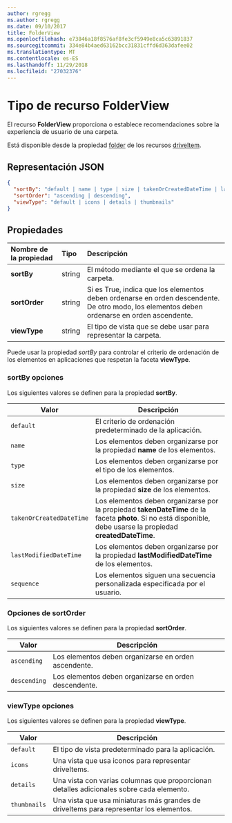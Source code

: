 ```yaml
---
author: rgregg
ms.author: rgregg
ms.date: 09/10/2017
title: FolderView
ms.openlocfilehash: e73846a18f8576af8fe3cf5949e8ca5c63891837
ms.sourcegitcommit: 334e84b4aed63162bcc31831cffd6d363dafee02
ms.translationtype: MT
ms.contentlocale: es-ES
ms.lasthandoff: 11/29/2018
ms.locfileid: "27032376"
---
```

# <a name="folderview-resource-type"></a>Tipo de recurso FolderView

El recurso **FolderView** proporciona o establece recomendaciones sobre la experiencia de usuario de una carpeta.

Está disponible desde la propiedad [folder][folder-facet] de los recursos [driveItem][item-resource].

## <a name="json-representation"></a>Representación JSON

<!-- { "blockType": "resource", "@odata.type": "microsoft.graph.folderView" } -->

```json
{
  "sortBy": "default | name | type | size | takenOrCreatedDateTime | lastModifiedDateTime | sequence",
  "sortOrder": "ascending | descending",
  "viewType": "default | icons | details | thumbnails"
}
```

## <a name="properties"></a>Propiedades

| Nombre de la propiedad         | Tipo   | Descripción
|:----------------------|:-------|:--------------------------------------------
| **sortBy**            | string | El método mediante el que se ordena la carpeta.
| **sortOrder**         | string | Si es True, indica que los elementos deben ordenarse en orden descendente. De otro modo, los elementos deben ordenarse en orden ascendente.
| **viewType**          | string | El tipo de vista que se debe usar para representar la carpeta.

Puede usar la propiedad _sortBy_ para controlar el criterio de ordenación de los elementos en aplicaciones que respetan la faceta **viewType**.

### <a name="sortby-options"></a>sortBy opciones

Los siguientes valores se definen para la propiedad **sortBy**.

| Valor                    | Descripción
| ------------------------ | --------------------------------------------------
| `default`                | El criterio de ordenación predeterminado de la aplicación.
| `name`                   | Los elementos deben organizarse por la propiedad **name** de los elementos.
| `type`                   | Los elementos deben organizarse por el tipo de los elementos.
| `size`                   | Los elementos deben organizarse por la propiedad **size** de los elementos.
| `takenOrCreatedDateTime` | Los elementos deben organizarse por la propiedad **takenDateTime** de la faceta **photo**. Si no está disponible, debe usarse la propiedad **createdDateTime**.
| `lastModifiedDateTime`   | Los elementos deben organizarse por la propiedad **lastModifiedDateTime** de los elementos.
| `sequence`               | Los elementos siguen una secuencia personalizada especificada por el usuario.


### <a name="sortorder-options"></a>Opciones de sortOrder

Los siguientes valores se definen para la propiedad **sortOrder**.

| Valor        | Descripción
| ------------ | --------------------------------------------------------------
| `ascending`  | Los elementos deben organizarse en orden ascendente.
| `descending` | Los elementos deben organizarse en orden descendente.


### <a name="viewtype-options"></a>viewType opciones

Los siguientes valores se definen para la propiedad **viewType**.

| Valor        | Descripción
| ------------ | --------------------------------------------------------------
| `default`    | El tipo de vista predeterminado para la aplicación.
| `icons`      | Una vista que usa iconos para representar driveItems.
| `details`    | Una vista con varias columnas que proporcionan detalles adicionales sobre cada elemento.
| `thumbnails` | Una vista que usa miniaturas más grandes de driveItems para representar los elementos.


[item-resource]: driveitem.md
[folder-facet]: folder.md

<!-- {
  "type": "#page.annotation",
  "description": "The FolderView facet provides or sets recommendations on the user-experience of a folder.",
  "keywords": "view, folderview, sortby, sortorder, viewtype, coversourceid, folder",
  "section": "documentation",
  "suppressions": [
    "Warning: /api-reference/v1.0/resources/folderview.md:
      Found potential enums in resource example that weren't defined in a table:(default,icons,details,thumbnails) are in resource, but () are in table",
    "Warning: /api-reference/v1.0/resources/folderview.md:
      Found potential enums in resource example that weren't defined in a table:(default,name,type,size,takenOrCreatedDateTime,lastModifiedDateTime,sequence) are in resource, but () are in table",
    "Warning: /api-reference/v1.0/resources/folderview.md:
      Found potential enums in resource example that weren't defined in a table:(ascending,descending) are in resource, but () are in table"
  ],
  "tocPath": "Facets/FolderView"
} -->
